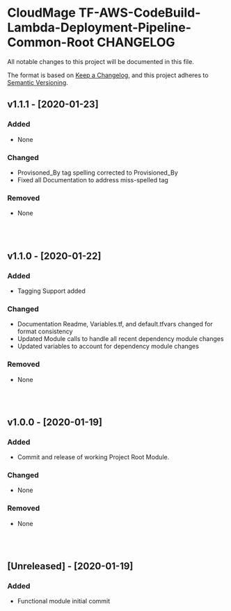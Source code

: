 <!-- VSCode Markdown Exclusions-->
<!-- markdownlint-disable MD024 Multiple Headings with the Same Content-->
# CloudMage TF-AWS-CodeBuild-Lambda-Deployment-Pipeline-Common-Root CHANGELOG

All notable changes to this project will be documented in this file.

The format is based on [Keep a Changelog](https://keepachangelog.com/en/1.0.0/),
and this project adheres to [Semantic Versioning](https://semver.org/spec/v2.0.0.html).

## v1.1.1 - [2020-01-23]

### Added

- None

### Changed

- Provisoned_By tag spelling corrected to Provisioned_By
- Fixed all Documentation to address miss-spelled tag

### Removed

- None

<br><br>

## v1.1.0 - [2020-01-22]

### Added

- Tagging Support added

### Changed

- Documentation Readme, Variables.tf, and default.tfvars changed for format consistency
- Updated Module calls to handle all recent dependency module changes
- Updated variables to account for dependency module changes

### Removed

- None

<br><br>

## v1.0.0 - [2020-01-19]

### Added

- Commit and release of working Project Root Module.

### Changed

- None

### Removed

- None

<br><br>

## [Unreleased] - [2020-01-19]

### Added

- Functional module initial commit
